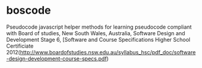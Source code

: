 # boscode
Pseudocode javascript helper methods for learning pseudocode compliant with Board of studies, New South Wales, Australia, Software Design and Development Stage 6, [Software and Course Specifications Higher School Certificiate 2012(http://www.boardofstudies.nsw.edu.au/syllabus_hsc/pdf_doc/software-design-development-course-specs.pdf)


